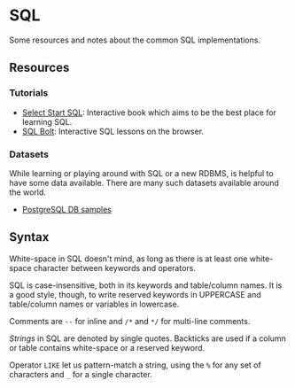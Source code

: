 SQL
===

Some resources and notes about the common SQL implementations.


Resources
---------

### Tutorials ###

 - [Select Start SQL](https://selectstarsql.com/):
   Interactive book which aims to be the best place for learning SQL.
 - [SQL Bolt](https://sqlbolt.com/):
   Interactive SQL lessons on the browser.

### Datasets ###

While learning or playing around with SQL or a new RDBMS, is helpful to have
some data available.  There are many such datasets available around the world.

 - [PostgreSQL DB samples](https://www.postgresql.org/ftp/projects/pgFoundry/dbsamples/)


Syntax
------

White-space in SQL doesn't mind, as long as there is at least one white-space
character between keywords and operators.

SQL is case-insensitive, both in its keywords and table/column names.
It is a good style, though, to write reserved keywords in UPPERCASE and
table/column names or variables in lowercase.

Comments are `--` for inline and `/*` and `*/` for multi-line comments.

_Strings_ in SQL are denoted by single quotes.
Backticks are used if a column or table contains white-space or a reserved
keyword.

Operator `LIKE` let us pattern-match a string, using the `%` for any set of
characters and `_` for a single character.
